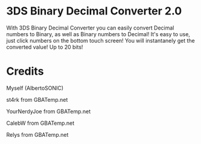 3DS Binary Decimal Converter 2.0
==================
With 3DS Binary Decimal Converter you can easily convert Decimal numbers to Binary, as well as Binary numbers to Decimal! It's easy to use, just click numbers on the bottom
touch screen! You will instantanely get the converted value! Up to 20 bits! 




Credits
==================
Myself (AlbertoSONIC)

st4rk from GBATemp.net

YourNerdyJoe from GBATemp.net

CalebW from GBATemp.net

Relys from GBATemp.net
